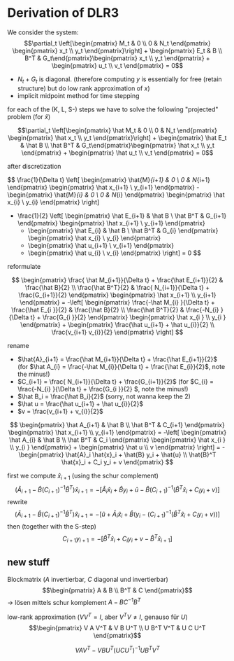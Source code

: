 # Derivation of DLR3

We consider the system:
$$\partial_t \left[\begin{pmatrix} M_t & 0 \\ 0 & N_t \end{pmatrix} \begin{pmatrix} x_t \\ y_t \end{pmatrix}\right] + \begin{pmatrix} E_t & B \\ B^T & G_t\end{pmatrix}\begin{pmatrix} x_t \\ y_t \end{pmatrix} + \begin{pmatrix} u_t \\ v_t \end{pmatrix} = 0$$

 - $N_t + G_t$ is diagonal. (therefore computing $y$ is essentially for free (retain structure) but do low rank approximation of $x$)
 - implicit midpoint method for time stepping

for each of the (K, L, S-) steps we have to solve the following "projected" problem (for $\hat x$)

$$\partial_t \left[\begin{pmatrix} \hat M_t & 0 \\ 0 & N_t \end{pmatrix} \begin{pmatrix} \hat x_t \\ y_t \end{pmatrix}\right] + \begin{pmatrix} \hat E_t & \hat B \\ \hat B^T & G_t\end{pmatrix}\begin{pmatrix} \hat x_t \\ y_t \end{pmatrix} + \begin{pmatrix} \hat u_t \\ v_t \end{pmatrix} = 0$$

after discretization

$$
  \frac{1}{\Delta t} \left[
      \begin{pmatrix} \hat{M}_{i+1} & 0 \\ 0 & N_{i+1} \end{pmatrix} \begin{pmatrix} \hat x_{i+1} \\ y_{i+1} \end{pmatrix}
    - \begin{pmatrix} \hat{M}_{i}   & 0 \\ 0 & N_{i}   \end{pmatrix} \begin{pmatrix} \hat x_{i}   \\ y_{i}   \end{pmatrix}
    \right]
  + \frac{1}{2} \left[
      \begin{pmatrix} \hat E_{i+1} & \hat B \\ \hat B^T & G_{i+1} \end{pmatrix} \begin{pmatrix} \hat x_{i+1} \\ y_{i+1} \end{pmatrix} 
    + \begin{pmatrix} \hat E_{i}   & \hat B \\ \hat B^T & G_{i}   \end{pmatrix} \begin{pmatrix} \hat x_{i}   \\ y_{i}   \end{pmatrix}
    + \begin{pmatrix} \hat u_{i+1} \\ v_{i+1} \end{pmatrix} 
    + \begin{pmatrix} \hat u_{i}   \\ v_{i}   \end{pmatrix}
    \right] 
  = 0
$$

reformulate

$$
    \begin{pmatrix} \frac{ \hat M_{i+1}}{\Delta t} + \frac{\hat E_{i+1}}{2} & \frac{\hat B}{2} \\ \frac{\hat B^T}{2} & \frac{ N_{i+1}}{\Delta t} + \frac{G_{i+1}}{2} \end{pmatrix} \begin{pmatrix} \hat x_{i+1} \\ y_{i+1} \end{pmatrix}
    = 
    -\left[
          \begin{pmatrix} \frac{-\hat M_{i}  }{\Delta t} + \frac{\hat E_{i  }}{2} & \frac{\hat B}{2} \\ \frac{\hat B^T}{2} & \frac{-N_{i}  }{\Delta t} + \frac{G_{i  }}{2} \end{pmatrix} \begin{pmatrix} \hat x_{i  } \\ y_{i  } \end{pmatrix}
        + \begin{pmatrix} \frac{\hat u_{i+1} + \hat u_{i}}{2} \\ \frac{v_{i+1} v_{i}}{2} \end{pmatrix}
    \right]
$$

rename
 - $\hat{A}_{i+1} = \frac{\hat M_{i+1}}{\Delta t} + \frac{\hat E_{i+1}}{2}$ (for $\hat A_{i} = \frac{-\hat M_{i}}{\Delta t} + \frac{\hat E_{i}}{2}$, note the minus!)
 - $C_{i+1} = \frac{ N_{i+1}}{\Delta t} + \frac{G_{i+1}}{2}$ (for $C_{i} = \frac{-N_{i}  }{\Delta t} + \frac{G_{i  }}{2} $, note the minus!)
 - $\hat B_i = \frac{\hat B_i}{2}$ (sorry, not wanna keep the $2$)
 - $\hat u = \frac{\hat u_{i+1} + \hat u_{i}}{2}$ 
 - $v = \frac{v_{i+1} + v_{i}}{2}$

$$
    \begin{pmatrix} \hat A_{i+1} & \hat B \\ \hat B^T & C_{i+1} \end{pmatrix} \begin{pmatrix} \hat x_{i+1} \\ y_{i+1} \end{pmatrix}
    = 
    -\left[
          \begin{pmatrix} \hat A_{i} & \hat B \\ \hat B^T & C_i \end{pmatrix} \begin{pmatrix} \hat x_{i  } \\ y_{i  } \end{pmatrix}
        + \begin{pmatrix} \hat u \\ v \end{pmatrix}
    \right]
    = -\begin{pmatrix}
        \hat{A}_i \hat{x}_i + \hat{B} y_i + \hat{u} \\
        \hat{B}^T \hat{x}_i + C_i y_i + v
    \end{pmatrix}
$$

first we compute $\hat{x}_{i+1}$ (using the schur complement)
$$
    (\hat{A}_{i+1} - \hat{B} (C_{i+1})^{-1} \hat{B}^T) \hat{x}_{i+1} = -\left[ \hat{A}_i \hat{x}_i + \hat{B} y_i + \hat{u}  - \hat{B}(C_{i+1})^{-1} (\hat{B}^T \hat{x}_i + C_i y_i + v) \right]
$$
rewrite 
$$
    (\hat{A}_{i+1} - \hat{B} (C_{i+1})^{-1} \hat{B}^T) \hat{x}_{i+1} = -\left[ \hat{u} + \hat{A}_i \hat{x}_i + \hat{B} (y_i - (C_{i+1})^{-1} (\hat{B}^T \hat{x}_i + C_i y_i + v)) \right]
$$
then (together with the S-step)
$$
    C_{i+1} y_{i+1} = -\left[\hat{B}^T \hat{x}_i + C_i y_i + v - \hat{B}^T \hat{x}_{i+1} \right]
$$

## new stuff

Blockmatrix ($A$ invertierbar, $C$ diagonal und invertierbar) 
$$\begin{pmatrix} A & B \\ B^T & C \end{pmatrix}$$
-> lösen mittels schur komplement $A - B C^{-1} B^T$ 

low-rank approximation ($VV^T = I$, aber $V^T V \neq I$, genauso für $U$)
$$\begin{pmatrix} V A V^T & V B U^T \\
U B^T V^T & U C U^T \end{pmatrix}$$

$$V A V^T - V B U^T (U C U^T)^{-1} U B^T V^T$$
